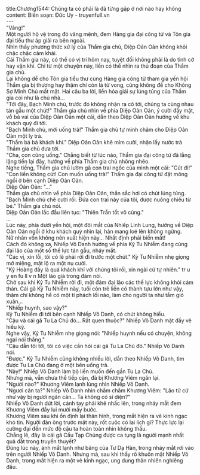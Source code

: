 title:Chương1544: Chúng ta có phải là đã từng gặp ở nơi nào hay không
content:
Biên soạn: Đức Uy - truyenfull.vn<br>---<br>"Vâng!"<br>Một người hộ vệ trong đó vâng mệnh, đem Hàng gia đại công tử và Tôn gia đại tiểu thư áp giải ra bên ngoài.<br>Nhìn thấy phương thức xử lý của Thẩm gia chủ, Diệp Oản Oản không khỏi chậc chậc cảm khái.<br>Cái Thẩm gia này, có thể có vị trí hôm nay, tuyệt đối không phải là do tình cờ hay vận khí. Chỉ từ một chuyện này, liền có thể nhìn ra thủ đoạn của Thẩm gia chủ.<br>Lại không để cho Tôn gia tiểu thư cùng Hàng gia công tử tham gia yến hội Thẩm gia bị thương hay thậm chí còn là tử vong, cũng không để cho Không Sợ Minh Chủ mất mặt. Hai câu ba lời, liền hóa giải sự lúng túng của Thẩm gia coi như là chủ nhà…<br>"Tới đây, Bạch Minh chủ, trước đó không nhận ra cô tới, chúng ta cùng nhau tán gẫu một chút!" Thẩm gia chủ nhìn về phía Diệp Oản Oản, ý cười đầy mặt, vỗ bả vai của Diệp Oản Oản một cái, dẫn theo Diệp Oản Oản hướng về khu khách quý đi tới.<br>"Bạch Minh chủ, mời uống trà!" Thẩm gia chủ tự mình châm cho Diệp Oản Oản một ly trà.<br>"Thẩm bá bá khách khí." Diệp Oản Oản khẽ mỉm cười, nhận lấy nước trà Thẩm gia chủ đưa tới.<br>"Cha, con cũng uống." Chẳng biết từ lúc nào, Thẩm gia đại công tử đã lẳng lặng tiến lại đây, hướng về phía Thẩm gia chủ nhõng nhẽo.<br>Nghe tiếng, Thẩm gia chủ lườm gã con trai ngốc của mình một cái: "Cút đi!"<br>"Con liền không cút! Con muốn uống trà!" Thẩm gia đại công tử đặt mông ngồi ở bên cạnh Diệp Oản Oản.<br>Diệp Oản Oản: "..."<br>Thẩm gia chủ nhìn về phía Diệp Oản Oản, thần sắc hơi có chút lúng túng.<br>"Bạch Minh chủ chê cười rồi. Đứa con trai này của tôi, được nuông chiều từ bé." Thẩm gia chủ nói.<br>Diệp Oản Oản lắc đầu liên tục: "Thiên Trần tốt vô cùng."<br>...<br>Lúc này, phía dưới yến hội, một đôi mắt của Nhiếp Linh Lung, hướng về Diệp Oản Oản ngồi ở khu khách quý nhìn lại, hàn mang loé lên không ngừng.<br>Nữ nhân vốn không nên xuất hiện này... Nhất định phải biến mất!<br>Cách đó không xa, Nhiếp Vô Danh hướng về phía Kỷ Tu Nhiễm đang cùng đại lão của một số thế lực tán gẫu, nháy mắt.<br>"Các vị, xin lỗi, tôi có lẽ phải rời đi trước một chút." Kỷ Tu Nhiễm nhẹ giọng mở miệng, mặt lộ ra một nụ cười.<br>"Kỷ Hoàng đây là quá khách khí với chúng tôi rồi, xin ngài cứ tự nhiên." tr u y en fu ll v n Một lão già trong đám nói.<br>Chờ sau khi Kỷ Tu Nhiễm rời đi, một đám đại lão các thế lực không khỏi cảm thán. Cái gã Kỷ Tu Nhiễm này, tuổi còn trẻ liền có thành tựu lớn như vậy, thậm chí không hề có một tí phách lối nào, làm cho người ta như tắm gió xuân...<br>"Nhiếp huynh, sao vậy?"<br>Kỷ Tu Nhiễm đi tới bên cạnh Nhiếp Vô Danh, có chút không hiểu.<br>"Cậu và cái gã Tu La Chủ đó... Rất quen thuộc?" Nhiếp Vô Danh mặt đầy vẻ hiếu kỳ.<br>Nghe vậy, Kỷ Tu Nhiễm nhẹ giọng nói: "Nhiếp huynh nếu có chuyện, không ngại nói thẳng."<br>"Cậu dẫn tôi tới, tôi có việc cần hỏi cái gã Tu La Chủ đó." Nhiếp Vô Danh nói.<br>"Được." Kỷ Tu Nhiễm cũng không nhiều lời, dẫn theo Nhiếp Vô Danh, tìm được Tu La Chủ đang ở một bên uống trà.<br>"Này!" Nhiếp Vô Danh làm bộ liền muốn đến gần Tu La Chủ.<br>Nhưng mà, vẫn chưa thể tiếp cận, đã bị Khương Viêm ngăn lại.<br>"Người nào?" Khương Viêm lạnh lùng nhìn Nhiếp Vô Danh.<br>"Ngươi cản ta?" Nhiếp Vô Danh nhìn chằm chằm Khương Viêm: "Lão tử cứ như vậy bị ngươi ngăn cản... Ta không có sĩ diện?"<br>Nhiếp Vô Danh dứt lời, cánh tay phải khẽ nhấc lên, trong nháy mắt đem Khương Viêm đẩy lui mười mấy bước.<br>Khương Viêm sau khi ổn định lại thân hình, trong mắt hiện ra vẻ kinh ngạc khó tin. Người đàn ông trước mặt này, rốt cuộc có lai lịch gì? Thực lực lại cường đại đến mức độ cậu ta hoàn toàn nhìn không thấu.<br>Chẳng lẽ, đây là cái gã Cẩu Tạp Chủng được ca tụng là người mạnh nhất quả đất trong truyền thuyết?<br>Đúng lúc này, ánh mắt lạnh như băng của Tư Dạ Hàn, trong nháy mắt rơi vào trên người Nhiếp Vô Danh. Nhưng mà, sau khi thấy rõ khuôn mặt Nhiếp Vô Danh, trong mắt hiện ra một vẻ kinh ngạc, ung dung thản nhiên nghiêng đầu.